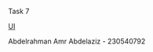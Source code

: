 Task 7


[UI](https://github.com/user-attachments/assets/e1f94d96-e050-4ecd-8584-d2113527359a)


Abdelrahman Amr Abdelaziz - 230540792  


